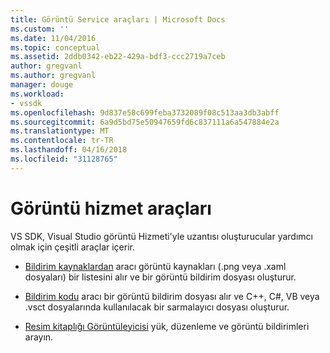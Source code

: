 ```yaml
---
title: Görüntü Service araçları | Microsoft Docs
ms.custom: ''
ms.date: 11/04/2016
ms.topic: conceptual
ms.assetid: 2ddb0342-eb22-429a-bdf3-ccc2719a7ceb
author: gregvanl
ms.author: gregvanl
manager: douge
ms.workload:
- vssdk
ms.openlocfilehash: 9d837e58c699feba3732089f08c513aa3db3abff
ms.sourcegitcommit: 6a9d5bd75e50947659fd6c837111a6a547884e2a
ms.translationtype: MT
ms.contentlocale: tr-TR
ms.lasthandoff: 04/16/2018
ms.locfileid: "31128765"
---
```

# <a name="image-service-tools"></a>Görüntü hizmet araçları
VS SDK, Visual Studio görüntü Hizmeti'yle uzantısı oluşturucular yardımcı olmak için çeşitli araçlar içerir.  
  
-   [Bildirim kaynaklardan](../../extensibility/internals/manifest-from-resources.md) aracı görüntü kaynakları (.png veya .xaml dosyaları) bir listesini alır ve bir görüntü bildirim dosyası oluşturur.  
  
-   [Bildirim kodu](../../extensibility/internals/manifest-to-code.md) aracı bir görüntü bildirim dosyası alır ve C++, C#, VB veya .vsct dosyalarında kullanılacak bir sarmalayıcı dosyası oluşturur.  
  
-   [Resim kitaplığı Görüntüleyicisi](../../extensibility/internals/image-library-viewer.md) yük, düzenleme ve görüntü bildirimleri arayın.